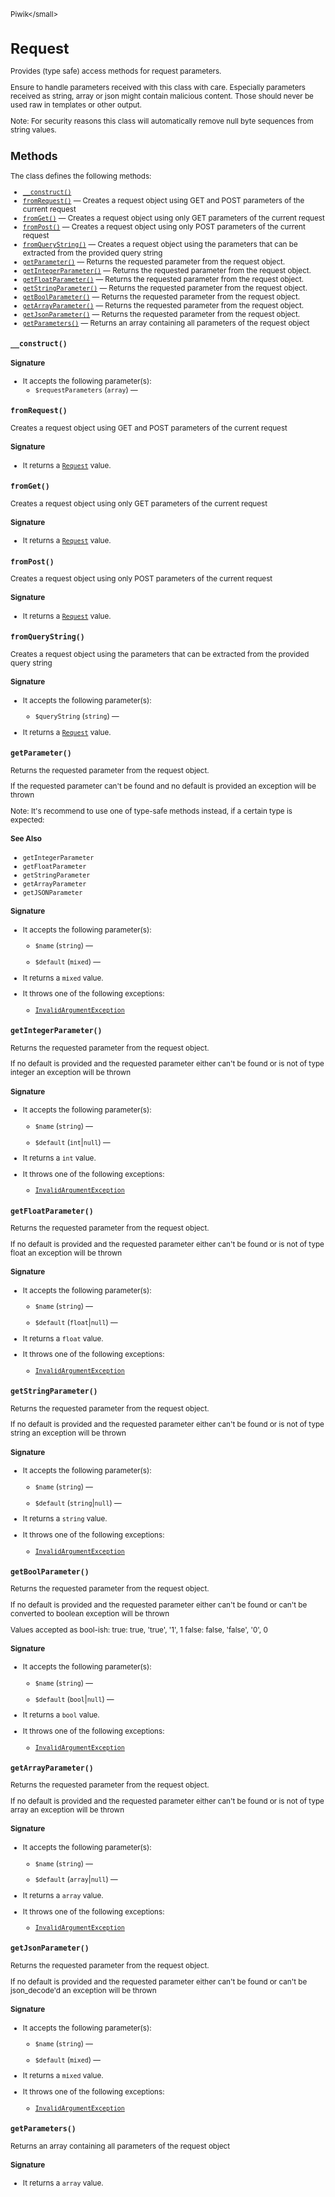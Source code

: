 <small>Piwik\</small>

Request
=======

Provides (type safe) access methods for request parameters.

Ensure to handle parameters received with this class with care.
Especially parameters received as string, array or json might contain malicious content. Those should never be used
raw in templates or other output.

Note: For security reasons this class will automatically remove null byte sequences from string values.

Methods
-------

The class defines the following methods:

- [`__construct()`](#__construct)
- [`fromRequest()`](#fromrequest) &mdash; Creates a request object using GET and POST parameters of the current request
- [`fromGet()`](#fromget) &mdash; Creates a request object using only GET parameters of the current request
- [`fromPost()`](#frompost) &mdash; Creates a request object using only POST parameters of the current request
- [`fromQueryString()`](#fromquerystring) &mdash; Creates a request object using the parameters that can be extracted from the provided query string
- [`getParameter()`](#getparameter) &mdash; Returns the requested parameter from the request object.
- [`getIntegerParameter()`](#getintegerparameter) &mdash; Returns the requested parameter from the request object.
- [`getFloatParameter()`](#getfloatparameter) &mdash; Returns the requested parameter from the request object.
- [`getStringParameter()`](#getstringparameter) &mdash; Returns the requested parameter from the request object.
- [`getBoolParameter()`](#getboolparameter) &mdash; Returns the requested parameter from the request object.
- [`getArrayParameter()`](#getarrayparameter) &mdash; Returns the requested parameter from the request object.
- [`getJsonParameter()`](#getjsonparameter) &mdash; Returns the requested parameter from the request object.
- [`getParameters()`](#getparameters) &mdash; Returns an array containing all parameters of the request object

<a name="__construct" id="__construct"></a>
<a name="__construct" id="__construct"></a>
### `__construct()`

#### Signature

-  It accepts the following parameter(s):
    - `$requestParameters` (`array`) &mdash;
      

<a name="fromrequest" id="fromrequest"></a>
<a name="fromRequest" id="fromRequest"></a>
### `fromRequest()`

Creates a request object using GET and POST parameters of the current request

#### Signature

- It returns a [`Request`](../Piwik/Request.md) value.

<a name="fromget" id="fromget"></a>
<a name="fromGet" id="fromGet"></a>
### `fromGet()`

Creates a request object using only GET parameters of the current request

#### Signature

- It returns a [`Request`](../Piwik/Request.md) value.

<a name="frompost" id="frompost"></a>
<a name="fromPost" id="fromPost"></a>
### `fromPost()`

Creates a request object using only POST parameters of the current request

#### Signature

- It returns a [`Request`](../Piwik/Request.md) value.

<a name="fromquerystring" id="fromquerystring"></a>
<a name="fromQueryString" id="fromQueryString"></a>
### `fromQueryString()`

Creates a request object using the parameters that can be extracted from the provided query string

#### Signature

-  It accepts the following parameter(s):
    - `$queryString` (`string`) &mdash;
      
- It returns a [`Request`](../Piwik/Request.md) value.

<a name="getparameter" id="getparameter"></a>
<a name="getParameter" id="getParameter"></a>
### `getParameter()`

Returns the requested parameter from the request object.

If the requested parameter can't be found and no default is provided an exception will be thrown

Note: It's recommend to use one of type-safe methods instead, if a certain type is expected:

#### See Also

- `getIntegerParameter`
- `getFloatParameter`
- `getStringParameter`
- `getArrayParameter`
- `getJSONParameter`

#### Signature

-  It accepts the following parameter(s):
    - `$name` (`string`) &mdash;
      
    - `$default` (`mixed`) &mdash;
      
- It returns a `mixed` value.
- It throws one of the following exceptions:
    - [`InvalidArgumentException`](http://php.net/class.InvalidArgumentException)

<a name="getintegerparameter" id="getintegerparameter"></a>
<a name="getIntegerParameter" id="getIntegerParameter"></a>
### `getIntegerParameter()`

Returns the requested parameter from the request object.

If no default is provided and the requested parameter either can't be found or is not of type integer an
exception will be thrown

#### Signature

-  It accepts the following parameter(s):
    - `$name` (`string`) &mdash;
      
    - `$default` (`int`|`null`) &mdash;
      
- It returns a `int` value.
- It throws one of the following exceptions:
    - [`InvalidArgumentException`](http://php.net/class.InvalidArgumentException)

<a name="getfloatparameter" id="getfloatparameter"></a>
<a name="getFloatParameter" id="getFloatParameter"></a>
### `getFloatParameter()`

Returns the requested parameter from the request object.

If no default is provided and the requested parameter either can't be found or is not of type float an
exception will be thrown

#### Signature

-  It accepts the following parameter(s):
    - `$name` (`string`) &mdash;
      
    - `$default` (`float`|`null`) &mdash;
      
- It returns a `float` value.
- It throws one of the following exceptions:
    - [`InvalidArgumentException`](http://php.net/class.InvalidArgumentException)

<a name="getstringparameter" id="getstringparameter"></a>
<a name="getStringParameter" id="getStringParameter"></a>
### `getStringParameter()`

Returns the requested parameter from the request object.

If no default is provided and the requested parameter either can't be found or is not of type string an
exception will be thrown

#### Signature

-  It accepts the following parameter(s):
    - `$name` (`string`) &mdash;
      
    - `$default` (`string`|`null`) &mdash;
      
- It returns a `string` value.
- It throws one of the following exceptions:
    - [`InvalidArgumentException`](http://php.net/class.InvalidArgumentException)

<a name="getboolparameter" id="getboolparameter"></a>
<a name="getBoolParameter" id="getBoolParameter"></a>
### `getBoolParameter()`

Returns the requested parameter from the request object.

If no default is provided and the requested parameter either can't be found or can't be converted to boolean
exception will be thrown

Values accepted as bool-ish:
true: true, 'true', '1', 1
false: false, 'false', '0', 0

#### Signature

-  It accepts the following parameter(s):
    - `$name` (`string`) &mdash;
      
    - `$default` (`bool`|`null`) &mdash;
      
- It returns a `bool` value.
- It throws one of the following exceptions:
    - [`InvalidArgumentException`](http://php.net/class.InvalidArgumentException)

<a name="getarrayparameter" id="getarrayparameter"></a>
<a name="getArrayParameter" id="getArrayParameter"></a>
### `getArrayParameter()`

Returns the requested parameter from the request object.

If no default is provided and the requested parameter either can't be found or is not of type array an
exception will be thrown

#### Signature

-  It accepts the following parameter(s):
    - `$name` (`string`) &mdash;
      
    - `$default` (`array`|`null`) &mdash;
      
- It returns a `array` value.
- It throws one of the following exceptions:
    - [`InvalidArgumentException`](http://php.net/class.InvalidArgumentException)

<a name="getjsonparameter" id="getjsonparameter"></a>
<a name="getJsonParameter" id="getJsonParameter"></a>
### `getJsonParameter()`

Returns the requested parameter from the request object.

If no default is provided and the requested parameter either can't be found or can't be json_decode'd an
exception will be thrown

#### Signature

-  It accepts the following parameter(s):
    - `$name` (`string`) &mdash;
      
    - `$default` (`mixed`) &mdash;
      
- It returns a `mixed` value.
- It throws one of the following exceptions:
    - [`InvalidArgumentException`](http://php.net/class.InvalidArgumentException)

<a name="getparameters" id="getparameters"></a>
<a name="getParameters" id="getParameters"></a>
### `getParameters()`

Returns an array containing all parameters of the request object

#### Signature

- It returns a `array` value.

